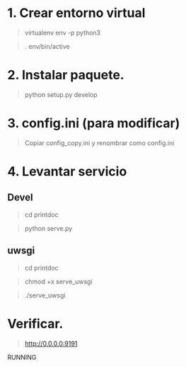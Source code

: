 # 1. Crear entorno virtual
>virtualenv env -p python3

>. env/bin/active

# 2. Instalar paquete.
>python setup.py develop

# 3. config.ini (para modificar)
>Copiar config_copy.ini y renombrar como config.ini

# 4. Levantar servicio
## Devel
>cd printdoc

> python serve.py

## uwsgi
>cd printdoc

>chmod +x serve_uwsgi

>./serve_uwsgi

# Verificar.
>http://0.0.0.0:9191

RUNNING

